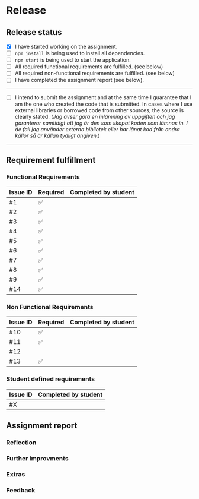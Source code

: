 # Release

<!--
In this file, you indicate the status of your assignment by filling in the required text, dates and so on. 

You can write in Swedish or English and you are free to remove the comments if you like.
-->

## Release status

<!-- 
To tell the examiner that your application is ready to be assessed, you must make a release by checking all the checkboxes below. 
You check a checkbox by adding an "x" in the parentheses. 
-->

- [x]  I have started working on the assignment.
- [ ]  `npm install` is being used to install all dependencies.
- [ ]  `npm start` is being used to start the application.
- [ ]  All required functional requirements are fulfilled. (see below)
- [ ]  All required non-functional requirements are fulfilled. (see below)
- [ ]  I have completed the assignment report (see below).

---

- [ ]  I intend to submit the assignment and at the same time I guarantee that I am the one who created the code that is submitted. In cases where I use external libraries or borrowed code from other sources, the source is clearly stated.
(_Jag avser göra en inlämning av uppgiften och jag garanterar samtidigt att jag är den som skapat koden som lämnas in. I de fall jag använder externa bibliotek eller har lånat kod från andra källor så är källan tydligt angiven._)

---

## Requirement fulfillment

<!-- At each requirement that has been completed, add the date of completion in the format "YYYY-MM-DD" -->

### Functional Requirements

| Issue ID   | Required | Completed by student |
|------------|----------|----------------------|
| #1         | ✅       |                      |
| #2         | ✅       |                      |
| #3         | ✅       |                      |
| #4         | ✅       |                      |
| #5         | ✅       |                      |
| #6         | ✅       |                      | 
| #7         | ✅       |                      | 
| #8         | ✅       |                      |
| #9         | ✅       |                      |
| #14        | ✅       |                      |

### Non Functional Requirements

| Issue ID   | Required | Completed by student |
|------------|----------|----------------------|
| #10        | ✅       |                      |
| #11        | ✅       |                      |
| #12        |          |                      |
| #13        | ✅       |                      |

### Student defined requirements

<!-- 
    If you have created your own requirements and added them as issues, reference them below. 
    Remove this section if not needed.
-->

| Issue ID   | Completed by student |
|------------|----------------------|
| #X         |                      |

## Assignment report

<!-- In the assignment report, you reflect on your assignment. You can write in English or Swedish. -->

### Reflection

<!-- Your own thoughts on the assignment. What was hard, what have you learned? What could you have done differently? -->


### Further improvments

<!-- Further improvements of the assignment. What could you have done, but did not have the time to complete? -->

### Extras

<!-- Have you done anything more than the requirements? Preferably, add each extra requirement as an issue and reference it here using # followed by the issue id. -->

### Feedback

<!-- Feedback to the course management about the assignment. -->
